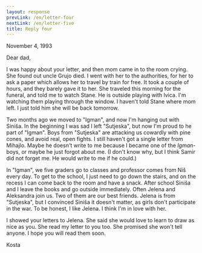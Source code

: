 ```yaml
---
layout: response
prevLink: /en/letter-four
nextLink: /en/letter-five
title: Reply four
---
```


<div class="Response-date">November 4, 1993</div>

Dear dad,

I was happy about your letter, and then mom came in to the room crying. She found out uncle Grujo died. I went with her to the authorities, for her to ask a paper which allows her to travel by train for free. It took a couple of hours, and they barely gave it to her. She traveled this morning for the funeral, and told me to watch Stane. He is outside playing with Ivica. I'm watching them playing through the window. I haven't told Stane where mom left. I just told him she will be back tomorrow.

Two months ago we moved to "Igman", and now I'm hanging out with Siniša. In the beginning I was sad I left "Sutjeska", but now I'm proud to he part of "Igman". Boys from "Sutjeska" are attacking us cowardly with pine cones, and avoid real, open fights. I still haven't got a single letter from Mihajlo. Maybe he doesn't write to me because I became one of the *Igman*-boys, or maybe he just forgot about me. (I don't know why, but I think Samir did not forget me. He would write to me if he could.)

In "Igman", we five graders go to classes and professor comes from Niš every day. To get to the school, I just need to go down the stairs, and on the recess I can come back to the room and have a snack. After school Siniša and I leave the books and go outside immediately. Often Jelena and Aleksandra join us. Two of them are our best friends. Jelena is from "Sutjeska", but I convinced Siniša it doesn't matter, as girls don't participate in the war. To be honest, I like Jelena. I think I'm in love with her.

I showed your letters to Jelena. She said she would love to learn to draw as nice as you. She read my letter to you too. She promised she won't tell anyone. I hope you will read them soon.

<div class="Response-signature">Kosta</div>
